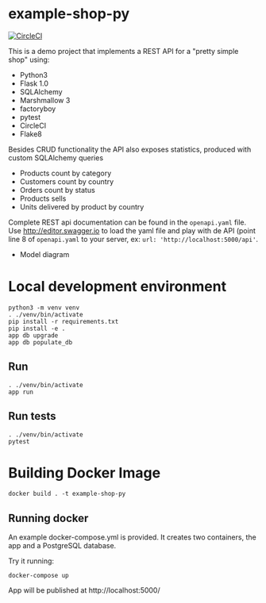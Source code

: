 # example-shop-py

[![CircleCI](https://circleci.com/gh/miguelgarcia/example-shop-py.svg?style=svg)](https://circleci.com/gh/miguelgarcia/example-shop-py)

This is a demo project that implements a REST API for a "pretty simple shop" using:

- Python3
- Flask 1.0
- SQLAlchemy
- Marshmallow 3
- factoryboy
- pytest
- CircleCI
- Flake8

Besides CRUD functionality the API also exposes statistics, produced with custom SQLAlchemy queries

- Products count by category
- Customers count by country
- Orders count by status
- Products sells
- Units delivered by product by country


Complete REST api documentation can be found in the `openapi.yaml` file. Use 
http://editor.swagger.io to load the yaml file and play with de API (point line 8 of `openapi.yaml` to your server, ex: `url: 'http://localhost:5000/api'`.

- Model diagram

# Local development environment

    python3 -m venv venv
    . ./venv/bin/activate
    pip install -r requirements.txt
    pip install -e .
    app db upgrade
    app db populate_db
    
## Run

    . ./venv/bin/activate
    app run
    
## Run tests

    . ./venv/bin/activate
    pytest
    
# Building Docker Image

    docker build . -t example-shop-py

## Running docker

An example docker-compose.yml is provided. It creates two containers, the app
and a PostgreSQL database.

Try it running:

    docker-compose up

App will be published at http://localhost:5000/